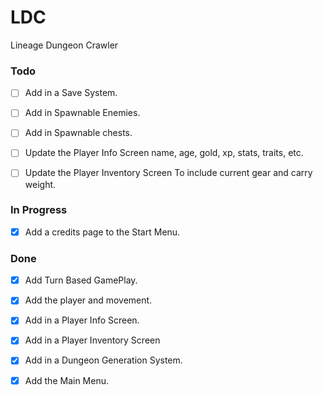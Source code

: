 # LDC
Lineage Dungeon Crawler

### Todo

- [ ] Add in a Save System.

- [ ] Add in Spawnable Enemies.

- [ ] Add in Spawnable chests.

- [ ] Update the Player Info Screen
name, age, gold, xp, stats, traits, etc.

-[ ] Update the Player Inventory Screen
To include current gear and carry weight.

### In Progress

- [X] Add a credits page to the Start Menu.

### Done

- [X] Add Turn Based GamePlay.

- [X] Add the player and movement.

- [X] Add in a Player Info Screen.

- [X] Add in a Player Inventory Screen

- [X] Add in a Dungeon Generation System.

- [X] Add the Main Menu.